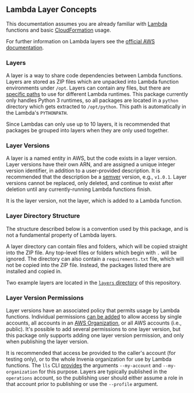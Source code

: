## Lambda Layer Concepts

This documentation assumes you are already familiar with [Lambda](https://docs.aws.amazon.com/lambda/latest/dg/welcome.html) functions and basic [CloudFormation](https://docs.aws.amazon.com/AWSCloudFormation/latest/UserGuide/Welcome.html) usage.

For further information on Lambda layers see the [official AWS documentation](https://docs.aws.amazon.com/lambda/latest/dg/configuration-layers.html).

### Layers

A layer is a way to share code dependencies between Lambda functions.
Layers are stored as ZIP files which are unpacked into Lambda function environments under `/opt`.
Layers can contain any files, but there are [specific paths](https://docs.aws.amazon.com/lambda/latest/dg/configuration-layers.html#configuration-layers-path) to use for different Lambda runtimes.
This package currently only handles Python 3 runtimes, so all packages are located in a `python` directory which gets extracted to `/opt/python`.
This path is automatically in the Lambda's `PYTHONPATH`.

Since Lambdas can only use up to 10 layers, it is recommended that packages be grouped into layers when they are only used together.

### Layer Versions

A layer is a named entity in AWS, but the code exists in a layer version.
Layer versions have their own ARN, and are assigned a unique integer version identifier, in addition to a user-provided description.
It is recommended that the description be a [semver](https://semver.org/) version, e.g., `v1.0.1`.
Layer versions cannot be replaced, only deleted, and continue to exist after deletion until any currently-running Lambda functions finish.

It is the layer version, not the layer, which is added to a Lambda function.

### Layer Directory Structure

The structure described below is a convention used by this package, and is not a fundamental property of Lambda layers.

A layer directory can contain files and folders, which will be copied straight into the ZIP file.
Any top-level files or folders which begin with `.` will be ignored.
The directory can also contain a `requirements.txt` file, which will not be copied into the ZIP file.
Instead, the packages listed there are installed and copied in.

Two example layers are located in the [`layers` directory](https://gitlab.invenia.ca/infrastructure/lambdalayers/tree/master/layers) of this repository.

### Layer Version Permissions

Layer versions have an associated policy that permits usage by Lambda functions.
Individual permissions [can be added](https://docs.aws.amazon.com/lambda/latest/dg/API_AddLayerVersionPermission.html) to allow access by single accounts, all accounts in an [AWS Organization](https://docs.aws.amazon.com/organizations/latest/userguide/orgs_introduction.html), or all AWS accounts (i.e., public).
It's possible to add several permissions to one layer version, but this package only supports adding one layer version permission, and only when publishing the layer version.

It is recommended that access be provided to the caller's account (for testing only), or to the whole Invenia organization for use by Lambda functions.
The `lls` CLI [provides](./gen_cli.html#publish-a-layer-version) the arguments `--my-account` and `--my-organization` for this purpose.
Layers are typically published in the `operations` account, so the publishing user should either assume a role in that account prior to publishing or use the `--profile` argument.
